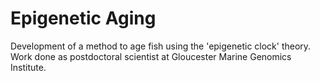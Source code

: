 # Epigenetic Aging
Development of a method to age fish using the 'epigenetic clock' theory. Work done as postdoctoral scientist at Gloucester Marine Genomics Institute.

